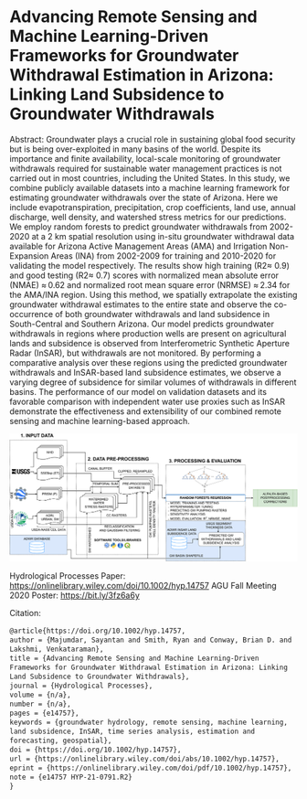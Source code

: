 # Advancing Remote Sensing and Machine Learning-Driven Frameworks for Groundwater Withdrawal Estimation in Arizona: Linking Land Subsidence to Groundwater Withdrawals

Abstract: Groundwater plays a crucial role in sustaining global food security but is being over-exploited in many basins of the world. Despite its importance and finite availability, local-scale monitoring of groundwater withdrawals required for sustainable water management practices is not carried out in most countries, including the United States. In this study, we combine publicly available datasets into a machine learning framework for estimating groundwater withdrawals over the state of Arizona. Here we include evapotranspiration, precipitation, crop coefficients, land use, annual discharge, well density, and watershed stress metrics for our predictions. We employ random forests to predict groundwater withdrawals from 2002-2020 at a 2 km spatial resolution using in-situ groundwater withdrawal data available for Arizona Active Management Areas (AMA) and Irrigation Non-Expansion Areas (INA) from 2002-2009 for training and 2010-2020 for validating the model respectively. The results show high training (R2≈ 0.9) and good testing (R2≈ 0.7) scores with normalized mean absolute error (NMAE) ≈ 0.62 and normalized root mean square error (NRMSE) ≈ 2.34 for the AMA/INA region. Using this method, we spatially extrapolate the existing groundwater withdrawal estimates to the entire state and observe the co-occurrence of both groundwater withdrawals and land subsidence in South-Central and Southern Arizona. Our model predicts groundwater withdrawals in regions where production wells are present on agricultural lands and subsidence is observed from Interferometric Synthetic Aperture Radar (InSAR), but withdrawals are not monitored. By performing a comparative analysis over these regions using the predicted groundwater withdrawals and InSAR-based land subsidence estimates, we observe a varying degree of subsidence for similar volumes of withdrawals in different basins. The performance of our model on validation datasets and its favorable comparison with independent water use proxies such as InSAR demonstrate the effectiveness and extensibility of our combined remote sensing and machine learning-based approach.

![preview](Workflow/Workflow_AZ.png)

Hydrological Processes Paper: https://onlinelibrary.wiley.com/doi/10.1002/hyp.14757
AGU Fall Meeting 2020 Poster: https://bit.ly/3fz6a6y

Citation:
```
@article{https://doi.org/10.1002/hyp.14757,
author = {Majumdar, Sayantan and Smith, Ryan and Conway, Brian D. and Lakshmi, Venkataraman},
title = {Advancing Remote Sensing and Machine Learning-Driven Frameworks for Groundwater Withdrawal Estimation in Arizona: Linking Land Subsidence to Groundwater Withdrawals},
journal = {Hydrological Processes},
volume = {n/a},
number = {n/a},
pages = {e14757},
keywords = {groundwater hydrology, remote sensing, machine learning, land subsidence, InSAR, time series analysis, estimation and forecasting, geospatial},
doi = {https://doi.org/10.1002/hyp.14757},
url = {https://onlinelibrary.wiley.com/doi/abs/10.1002/hyp.14757},
eprint = {https://onlinelibrary.wiley.com/doi/pdf/10.1002/hyp.14757},
note = {e14757 HYP-21-0791.R2}
}
```